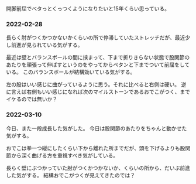 開脚前屈でベタっとくっつくようになりたいと15年くらい思っている。

### 2022-02-28

長らく肘がつくかつかないかくらいの所で停滞していたストレッチだが、最近少し前進が見られている気がする。

最近は壁とバランスボールの間に挟まって、下まで折りきらない状態で股関節のあたりを頑張って伸ばすというのをやってからペタンと下までついて前屈をしている。
このバランスボールが結構効いている気がする。

左の股はいい感じに曲がっているように思う。それに比べると右側は硬い。
逆に言えば右側もいい感じになれば次のマイルストーンであるおでこがつく、までイケるのでは無いか？

### 2022-03-10

今日、また一段成長した気がした。
今日は股関節のあたりをちゃんと動かせた気がする。

おでこは拳一つ縦にしたくらい下から離れた所までだが、頭を下げるよりも股関節から深く曲げる方を重視すべき気がしている。

長らく壁にぶつかっていた肘がつくかつかないか、くらいの所から、だいぶ前進した気がする。
結構おでこがつくが見えてきたのでは？